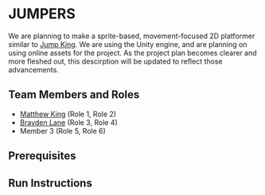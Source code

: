 # JUMPERS

We are planning to make a sprite-based, movement-focused 2D platformer similar to [Jump King](https://nexile.se/jump-king/). We are using the Unity engine, and are planning on using online assets for the project. As the project plan becomes clearer and more fleshed out, this descirption will be updated to reflect those advancements.

## Team Members and Roles

* [Matthew King](https://github.com/mattbryanking/CIS350-HW2-King) (Role 1, Role 2)
* [Brayden Lane](https://github.com/brayden57/CIS350-HW2-Lane.git) (Role 3, Role 4)
* Member 3 (Role 5, Role 6)

## Prerequisites

## Run Instructions
